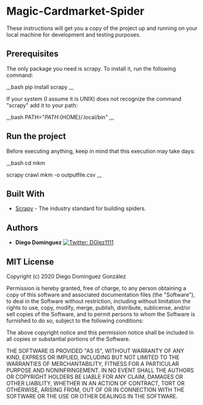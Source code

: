 # Magic-Cardmarket-Spider

These instructions will get you a copy of the project up and running on your local machine for development and testing purposes.

## Prerequisites

The only package you need is scrapy. To install it, run the following command:

,,,bash
pip install scrapy
,,,

If your system (I assume it is UNIX) does not recognize the command "scrapy" add it to your path:

,,,bash
PATH="${PATH}:${HOME}/.local/bin"
,,,

## Run the project

Before executing anything, keep in mind that this execution may take days:

,,,bash
cd mkm

scrapy crawl mkm -o outputfile.csv
,,,

## Built With

* [Scrapy](https://scrapy.org/) - The industry standard for building spiders.

## Authors

* **Diego Dominguez**   <a href="https://twitter.com/DGlez1111" target="_blank">
    <img alt="Twitter: DGlez1111" src="https://img.shields.io/twitter/follow/DGlez1111.svg?style=social" />
  </a>

## MIT License

Copyright (c) 2020 Diego Domínguez González

Permission is hereby granted, free of charge, to any person obtaining a copy
of this software and associated documentation files (the "Software"), to deal
in the Software without restriction, including without limitation the rights
to use, copy, modify, merge, publish, distribute, sublicense, and/or sell
copies of the Software, and to permit persons to whom the Software is
furnished to do so, subject to the following conditions:

The above copyright notice and this permission notice shall be included in all
copies or substantial portions of the Software.

THE SOFTWARE IS PROVIDED "AS IS", WITHOUT WARRANTY OF ANY KIND, EXPRESS OR
IMPLIED, INCLUDING BUT NOT LIMITED TO THE WARRANTIES OF MERCHANTABILITY,
FITNESS FOR A PARTICULAR PURPOSE AND NONINFRINGEMENT. IN NO EVENT SHALL THE
AUTHORS OR COPYRIGHT HOLDERS BE LIABLE FOR ANY CLAIM, DAMAGES OR OTHER
LIABILITY, WHETHER IN AN ACTION OF CONTRACT, TORT OR OTHERWISE, ARISING FROM,
OUT OF OR IN CONNECTION WITH THE SOFTWARE OR THE USE OR OTHER DEALINGS IN THE
SOFTWARE.
